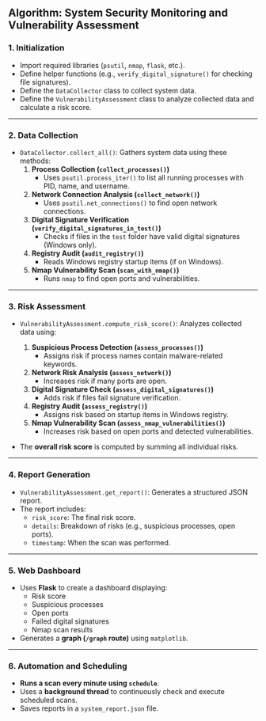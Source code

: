 

## **Algorithm: System Security Monitoring and Vulnerability Assessment**

### **1. Initialization**
- Import required libraries (`psutil`, `nmap`, `flask`, etc.).
- Define helper functions (e.g., `verify_digital_signature()` for checking file signatures).
- Define the `DataCollector` class to collect system data.
- Define the `VulnerabilityAssessment` class to analyze collected data and calculate a risk score.

---

### **2. Data Collection**
- `DataCollector.collect_all()`: Gathers system data using these methods:
  1. **Process Collection (`collect_processes()`)**  
     - Uses `psutil.process_iter()` to list all running processes with PID, name, and username.
  2. **Network Connection Analysis (`collect_network()`)**  
     - Uses `psutil.net_connections()` to find open network connections.
  3. **Digital Signature Verification (`verify_digital_signatures_in_test()`)**  
     - Checks if files in the `test` folder have valid digital signatures (Windows only).
  4. **Registry Audit (`audit_registry()`)**  
     - Reads Windows registry startup items (if on Windows).
  5. **Nmap Vulnerability Scan (`scan_with_nmap()`)**  
     - Runs `nmap` to find open ports and vulnerabilities.

---

### **3. Risk Assessment**
- `VulnerabilityAssessment.compute_risk_score()`: Analyzes collected data using:
  1. **Suspicious Process Detection (`assess_processes()`)**  
     - Assigns risk if process names contain malware-related keywords.
  2. **Network Risk Analysis (`assess_network()`)**  
     - Increases risk if many ports are open.
  3. **Digital Signature Check (`assess_digital_signatures()`)**  
     - Adds risk if files fail signature verification.
  4. **Registry Audit (`assess_registry()`)**  
     - Assigns risk based on startup items in Windows registry.
  5. **Nmap Vulnerability Scan (`assess_nmap_vulnerabilities()`)**  
     - Increases risk based on open ports and detected vulnerabilities.

- The **overall risk score** is computed by summing all individual risks.

---

### **4. Report Generation**
- `VulnerabilityAssessment.get_report()`: Generates a structured JSON report.
- The report includes:
  - `risk_score`: The final risk score.
  - `details`: Breakdown of risks (e.g., suspicious processes, open ports).
  - `timestamp`: When the scan was performed.

---

### **5. Web Dashboard**
- Uses **Flask** to create a dashboard displaying:
  - Risk score
  - Suspicious processes
  - Open ports
  - Failed digital signatures
  - Nmap scan results
- Generates a **graph (`/graph` route)** using `matplotlib`.

---

### **6. Automation and Scheduling**
- **Runs a scan every minute using `schedule`**.
- Uses a **background thread** to continuously check and execute scheduled scans.
- Saves reports in a `system_report.json` file.
